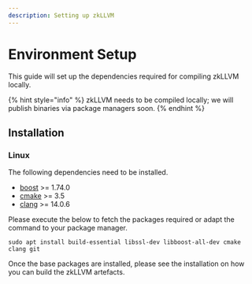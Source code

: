 ```yaml
---
description: Setting up zkLLVM
---
```


# Environment Setup

This guide will set up the dependencies required for compiling zkLLVM locally.

{% hint style="info" %}
zkLLVM needs to be compiled locally; we will publish binaries via package managers soon.
{% endhint %}

## Installation

### Linux

The following dependencies need to be installed.

* [boost](https://www.boost.org/) >= 1.74.0
* [cmake](https://cmake.org/) >= 3.5
* [clang](https://clang.llvm.org/) >= 14.0.6

Please execute the below to fetch the packages required or adapt the command to your package manager.

```shell
sudo apt install build-essential libssl-dev libboost-all-dev cmake clang git
```

Once the base packages are installed, please see the installation on how you can build the zkLLVM artefacts.
